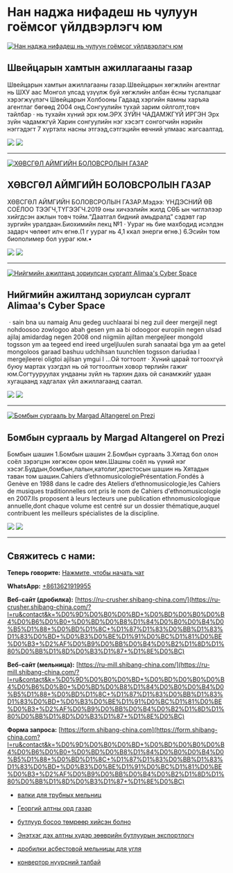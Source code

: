 # Нан наджа нифадеш нь чулуун гоёмсог үйлдвэрлэгч юм

<a href="https://swt.shibang-china.com/?l=ru&img&k=%D0%9D%D0%B0%D0%BD+%D0%BD%D0%B0%D0%B4%D0%B6%D0%B0+%D0%BD%D0%B8%D1%84%D0%B0%D0%B4%D0%B5%D1%88+%D0%BD%D1%8C+%D1%87%D1%83%D0%BB%D1%83%D1%83%D0%BD+%D0%B3%D0%BE%D1%91%D0%BC%D1%81%D0%BE%D0%B3+%D2%AF%D0%B9%D0%BB%D0%B4%D0%B2%D1%8D%D1%80%D0%BB%D1%8D%D0%B3%D1%87+%D1%8E%D0%BC" target="_blank">![Нан наджа нифадеш нь чулуун гоёмсог үйлдвэрлэгч юм](http://static.shibang-china.com/all-800x300/389.jpg)</a>

## Швейцарын хамтын ажиллагааны газар
Швейцарын хамтын ажиллагааны газар.Швейцарын хөгжлийн агентлаг нь ШХУ аас Монгол улсад үзүүлж буй хөгжлийн албан ёсны туслалцааг хэрэгжүүлэгч Швейцарын Холбооны Гадаад хэргийн яамны харъяа агентлаг бөгөөд 2004 онд.Сонгуулийн тухай зарим ойлголт,товч тайлбар&nbsp;&#0183;&#32;нь тухайн хүний эрх юм.ЭРХ ЗҮЙН ЧАДАМЖГҮЙ ИРГЭН Эрх зүйн чадамжгүй Харин сонгуулийн нэг хэсэгт сонгогчийн нэрийн нэггэдэгт 7 хүртэлх насны этгээд,сэтгэцийн өвчний улмаас жагсаалтад.


<a href="https://whatsapp.shibangsoft.com/WhatsApp.php" target="_blank" title="WhatsApp">![](http://static.shibang-china.com/icon/whatsapp.png)</a> <a href="https://swt.shibang-china.com/?l=ru&icon&k=%D0%9D%D0%B0%D0%BD+%D0%BD%D0%B0%D0%B4%D0%B6%D0%B0+%D0%BD%D0%B8%D1%84%D0%B0%D0%B4%D0%B5%D1%88+%D0%BD%D1%8C+%D1%87%D1%83%D0%BB%D1%83%D1%83%D0%BD+%D0%B3%D0%BE%D1%91%D0%BC%D1%81%D0%BE%D0%B3+%D2%AF%D0%B9%D0%BB%D0%B4%D0%B2%D1%8D%D1%80%D0%BB%D1%8D%D0%B3%D1%87+%D1%8E%D0%BC" target="_blank">![](http://static.shibang-china.com/icon/chat-ru.png)</a>

---

<a href="https://swt.shibang-china.com/?l=ru&img&k=%D0%9D%D0%B0%D0%BD+%D0%BD%D0%B0%D0%B4%D0%B6%D0%B0+%D0%BD%D0%B8%D1%84%D0%B0%D0%B4%D0%B5%D1%88+%D0%BD%D1%8C+%D1%87%D1%83%D0%BB%D1%83%D1%83%D0%BD+%D0%B3%D0%BE%D1%91%D0%BC%D1%81%D0%BE%D0%B3+%D2%AF%D0%B9%D0%BB%D0%B4%D0%B2%D1%8D%D1%80%D0%BB%D1%8D%D0%B3%D1%87+%D1%8E%D0%BC" target="_blank">![ХӨВСГӨЛ АЙМГИЙН БОЛОВСРОЛЫН ГАЗАР](http://static.shibang-china.com/all-800x300/430.jpg)</a>

## ХӨВСГӨЛ АЙМГИЙН БОЛОВСРОЛЫН ГАЗАР
ХӨВСГӨЛ АЙМГИЙН БОЛОВСРОЛЫН ГАЗАР.Мэдээ: ҮНДЭСНИЙ ӨВ СОЁЛОО ТЭЭГЧ,ТҮГЭЭГЧ.2019 оны хичээлийн жилд СӨБ ын чиглэлээр хийгдсэн ажлын товч тойм.“Даатгал бидний амьдралд” сэдэвт гар зургийн уралдаан.Биохимийн лекц №1&nbsp;&#0183;&#32;Уураг нь бие махбодид исэлдэн задарч чөлөөт илч өгнө.(1 г уураг нь 4,1 ккал энерги өгнө.) 6.Эсийн том биополимер бол уураг юм.•


<a href="https://whatsapp.shibangsoft.com/WhatsApp.php" target="_blank" title="WhatsApp">![](http://static.shibang-china.com/icon/whatsapp.png)</a> <a href="https://swt.shibang-china.com/?l=ru&icon&k=%D0%9D%D0%B0%D0%BD+%D0%BD%D0%B0%D0%B4%D0%B6%D0%B0+%D0%BD%D0%B8%D1%84%D0%B0%D0%B4%D0%B5%D1%88+%D0%BD%D1%8C+%D1%87%D1%83%D0%BB%D1%83%D1%83%D0%BD+%D0%B3%D0%BE%D1%91%D0%BC%D1%81%D0%BE%D0%B3+%D2%AF%D0%B9%D0%BB%D0%B4%D0%B2%D1%8D%D1%80%D0%BB%D1%8D%D0%B3%D1%87+%D1%8E%D0%BC" target="_blank">![](http://static.shibang-china.com/icon/chat-ru.png)</a>

---

<a href="https://swt.shibang-china.com/?l=ru&img&k=%D0%9D%D0%B0%D0%BD+%D0%BD%D0%B0%D0%B4%D0%B6%D0%B0+%D0%BD%D0%B8%D1%84%D0%B0%D0%B4%D0%B5%D1%88+%D0%BD%D1%8C+%D1%87%D1%83%D0%BB%D1%83%D1%83%D0%BD+%D0%B3%D0%BE%D1%91%D0%BC%D1%81%D0%BE%D0%B3+%D2%AF%D0%B9%D0%BB%D0%B4%D0%B2%D1%8D%D1%80%D0%BB%D1%8D%D0%B3%D1%87+%D1%8E%D0%BC" target="_blank">![Нийгмийн ажилтанд зориулсан сургалт Alimaa's Cyber Space](http://static.shibang-china.com/all-800x300/536.jpg)</a>

## Нийгмийн ажилтанд зориулсан сургалт Alimaa's Cyber Space
&nbsp;&#0183;&#32;sain bna uu namaig Anu gedeg uuchlaarai bi neg zuil deer mergejil negt nohdoosoo zowlogoo abah gesen ym aa bi odoogoor europiin negen ulsad ajilaj amidardag negen 2008 ond niigmiin ajiltan mergejleer mongold togsson ym aa tegeed end ireed urgeljluulen surah sanaatai bga ym aa getel mongoloos garaad bashuu udchihsan tuunchlen togsson dariudaa l mergejleerei oligtoi ajilsan ymgui l …Ой тогтоолт&nbsp;&#0183;&#32;Хүний царай тогтоохгүй буюу мартах үзэгдэл нь ой тогтоолтын ховор төрлийн гажиг юм.Согтууруулах ундааны зүйл нь тархин дахь ой санамжийг удаан хугацаанд хадгалах үйл ажиллагаанд саатал.


<a href="https://whatsapp.shibangsoft.com/WhatsApp.php" target="_blank" title="WhatsApp">![](http://static.shibang-china.com/icon/whatsapp.png)</a> <a href="https://swt.shibang-china.com/?l=ru&icon&k=%D0%9D%D0%B0%D0%BD+%D0%BD%D0%B0%D0%B4%D0%B6%D0%B0+%D0%BD%D0%B8%D1%84%D0%B0%D0%B4%D0%B5%D1%88+%D0%BD%D1%8C+%D1%87%D1%83%D0%BB%D1%83%D1%83%D0%BD+%D0%B3%D0%BE%D1%91%D0%BC%D1%81%D0%BE%D0%B3+%D2%AF%D0%B9%D0%BB%D0%B4%D0%B2%D1%8D%D1%80%D0%BB%D1%8D%D0%B3%D1%87+%D1%8E%D0%BC" target="_blank">![](http://static.shibang-china.com/icon/chat-ru.png)</a>

---

<a href="https://swt.shibang-china.com/?l=ru&img&k=%D0%9D%D0%B0%D0%BD+%D0%BD%D0%B0%D0%B4%D0%B6%D0%B0+%D0%BD%D0%B8%D1%84%D0%B0%D0%B4%D0%B5%D1%88+%D0%BD%D1%8C+%D1%87%D1%83%D0%BB%D1%83%D1%83%D0%BD+%D0%B3%D0%BE%D1%91%D0%BC%D1%81%D0%BE%D0%B3+%D2%AF%D0%B9%D0%BB%D0%B4%D0%B2%D1%8D%D1%80%D0%BB%D1%8D%D0%B3%D1%87+%D1%8E%D0%BC" target="_blank">![Бомбын сургааль by Margad Altangerel on Prezi](http://static.shibang-china.com/all-800x300/11.jpg)</a>

## Бомбын сургааль by Margad Altangerel on Prezi
Бомбын шашин 1.Бомбын шашин 2.Бомбын сургааль 3.Хятад бол олон соёл зэрэгцэн хөгжсөн орон мөн.Шашны соёл нь үүний нэг хэсэг.Буддын,бомбын,лалын,католиг,христосын шашин нь Хятадын таван том шашин.Cahiers d’ethnomusicologiePr&#233;sentation.Fond&#233;s &#224; Gen&#232;ve en 1988 dans le cadre des Ateliers d’ethnomusicologie,les Cahiers de musiques traditionnelles ont pris le nom de Cahiers d'ethnomusicologie en 2007.Ils proposent &#224; leurs lecteurs une publication ethnomusicologique annuelle,dont chaque volume est centr&#233; sur un dossier th&#233;matique,auquel contribuent les meilleurs sp&#233;cialistes de la discipline.


<a href="https://whatsapp.shibangsoft.com/WhatsApp.php" target="_blank" title="WhatsApp">![](http://static.shibang-china.com/icon/whatsapp.png)</a> <a href="https://swt.shibang-china.com/?l=ru&icon&k=%D0%9D%D0%B0%D0%BD+%D0%BD%D0%B0%D0%B4%D0%B6%D0%B0+%D0%BD%D0%B8%D1%84%D0%B0%D0%B4%D0%B5%D1%88+%D0%BD%D1%8C+%D1%87%D1%83%D0%BB%D1%83%D1%83%D0%BD+%D0%B3%D0%BE%D1%91%D0%BC%D1%81%D0%BE%D0%B3+%D2%AF%D0%B9%D0%BB%D0%B4%D0%B2%D1%8D%D1%80%D0%BB%D1%8D%D0%B3%D1%87+%D1%8E%D0%BC" target="_blank">![](http://static.shibang-china.com/icon/chat-ru.png)</a>

---
## Свяжитесь с нами:

**Теперь говорите:** [Нажмите, чтобы начать чат](https://swt.shibang-china.com?l=ru&contact&k=%D0%9D%D0%B0%D0%BD+%D0%BD%D0%B0%D0%B4%D0%B6%D0%B0+%D0%BD%D0%B8%D1%84%D0%B0%D0%B4%D0%B5%D1%88+%D0%BD%D1%8C+%D1%87%D1%83%D0%BB%D1%83%D1%83%D0%BD+%D0%B3%D0%BE%D1%91%D0%BC%D1%81%D0%BE%D0%B3+%D2%AF%D0%B9%D0%BB%D0%B4%D0%B2%D1%8D%D1%80%D0%BB%D1%8D%D0%B3%D1%87+%D1%8E%D0%BC)

**WhatsApp:**  [+8613621919955](https://whatsapp.shibangsoft.com/WhatsApp.php)

**Веб-сайт (дробилка):** [https://ru-crusher.shibang-china.com/](https://ru-crusher.shibang-china.com/?l=ru&contact&k=%D0%9D%D0%B0%D0%BD+%D0%BD%D0%B0%D0%B4%D0%B6%D0%B0+%D0%BD%D0%B8%D1%84%D0%B0%D0%B4%D0%B5%D1%88+%D0%BD%D1%8C+%D1%87%D1%83%D0%BB%D1%83%D1%83%D0%BD+%D0%B3%D0%BE%D1%91%D0%BC%D1%81%D0%BE%D0%B3+%D2%AF%D0%B9%D0%BB%D0%B4%D0%B2%D1%8D%D1%80%D0%BB%D1%8D%D0%B3%D1%87+%D1%8E%D0%BC)

**Веб-сайт (мельница):** [https://ru-mill.shibang-china.com/](https://ru-mill.shibang-china.com/?l=ru&contact&k=%D0%9D%D0%B0%D0%BD+%D0%BD%D0%B0%D0%B4%D0%B6%D0%B0+%D0%BD%D0%B8%D1%84%D0%B0%D0%B4%D0%B5%D1%88+%D0%BD%D1%8C+%D1%87%D1%83%D0%BB%D1%83%D1%83%D0%BD+%D0%B3%D0%BE%D1%91%D0%BC%D1%81%D0%BE%D0%B3+%D2%AF%D0%B9%D0%BB%D0%B4%D0%B2%D1%8D%D1%80%D0%BB%D1%8D%D0%B3%D1%87+%D1%8E%D0%BC)

**Форма запроса:** [https://form.shibang-china.com](https://form.shibang-china.com?l=ru&contact&k=%D0%9D%D0%B0%D0%BD+%D0%BD%D0%B0%D0%B4%D0%B6%D0%B0+%D0%BD%D0%B8%D1%84%D0%B0%D0%B4%D0%B5%D1%88+%D0%BD%D1%8C+%D1%87%D1%83%D0%BB%D1%83%D1%83%D0%BD+%D0%B3%D0%BE%D1%91%D0%BC%D1%81%D0%BE%D0%B3+%D2%AF%D0%B9%D0%BB%D0%B4%D0%B2%D1%8D%D1%80%D0%BB%D1%8D%D0%B3%D1%87+%D1%8E%D0%BC)

* [валки для трубных мельниц](../126/%D0%B2%D0%B0%D0%BB%D0%BA%D0%B8%20%D0%B4%D0%BB%D1%8F%20%D1%82%D1%80%D1%83%D0%B1%D0%BD%D1%8B%D1%85%20%D0%BC%D0%B5%D0%BB%D1%8C%D0%BD%D0%B8%D1%86.md)

* [Георгий алтны орд газар](../128/%D0%93%D0%B5%D0%BE%D1%80%D0%B3%D0%B8%D0%B9%20%D0%B0%D0%BB%D1%82%D0%BD%D1%8B%20%D0%BE%D1%80%D0%B4%20%D0%B3%D0%B0%D0%B7%D0%B0%D1%80.md)

* [бутлуур босоо төмрөөр хийсэн болно](../128/%D0%B1%D1%83%D1%82%D0%BB%D1%83%D1%83%D1%80%20%D0%B1%D0%BE%D1%81%D0%BE%D0%BE%20%D1%82%D3%A9%D0%BC%D1%80%D3%A9%D3%A9%D1%80%20%D1%85%D0%B8%D0%B9%D1%81%D1%8D%D0%BD%20%D0%B1%D0%BE%D0%BB%D0%BD%D0%BE.md)

* [Энэтхэг дэх алтны хүдэр зөөврийн бутлуурын экспортлогч](../129/%D0%AD%D0%BD%D1%8D%D1%82%D1%85%D1%8D%D0%B3%20%D0%B4%D1%8D%D1%85%20%D0%B0%D0%BB%D1%82%D0%BD%D1%8B%20%D1%85%D2%AF%D0%B4%D1%8D%D1%80%20%D0%B7%D3%A9%D3%A9%D0%B2%D1%80%D0%B8%D0%B9%D0%BD%20%D0%B1%D1%83%D1%82%D0%BB%D1%83%D1%83%D1%80%D1%8B%D0%BD%20%D1%8D%D0%BA%D1%81%D0%BF%D0%BE%D1%80%D1%82%D0%BB%D0%BE%D0%B3%D1%87.md)

* [дробилки асбестовой мельницы для угля](../130/%D0%B4%D1%80%D0%BE%D0%B1%D0%B8%D0%BB%D0%BA%D0%B8%20%D0%B0%D1%81%D0%B1%D0%B5%D1%81%D1%82%D0%BE%D0%B2%D0%BE%D0%B9%20%D0%BC%D0%B5%D0%BB%D1%8C%D0%BD%D0%B8%D1%86%D1%8B%20%D0%B4%D0%BB%D1%8F%20%D1%83%D0%B3%D0%BB%D1%8F.md)

* [конвертор нүүрсний талбай](../126/%D0%BA%D0%BE%D0%BD%D0%B2%D0%B5%D1%80%D1%82%D0%BE%D1%80%20%D0%BD%D2%AF%D2%AF%D1%80%D1%81%D0%BD%D0%B8%D0%B9%20%D1%82%D0%B0%D0%BB%D0%B1%D0%B0%D0%B9.md)